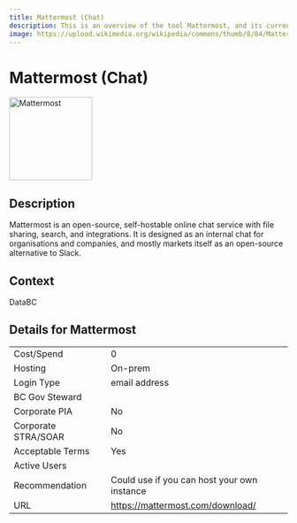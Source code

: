 ```yaml
---
title: Mattermost (Chat)
description: This is an overview of the tool Mattermost, and its current status  within BC Gov.
image: https://upload.wikimedia.org/wikipedia/commons/thumb/8/84/Mattermost_logo_horizontal.svg/800px-Mattermost_logo_horizontal.svg.png
---
```

<!---
Note: this is a generated file.  You should not edit it directly.  Please check https://github.com/bcgov/cloud-pathfinder-technology-and-ux for details.
-->
# Mattermost (Chat)

<img src="https://upload.wikimedia.org/wikipedia/commons/thumb/8/84/Mattermost_logo_horizontal.svg/800px-Mattermost_logo_horizontal.svg.png" alt="Mattermost" width="150"/>

## Description
Mattermost is an open-source, self-hostable online chat service with file sharing, search, and integrations. It is designed as an internal chat for organisations and companies, and mostly markets itself as an open-source alternative to Slack.

## Context
DataBC

##  Details for Mattermost

|   |   |
|---|---|
|Cost/Spend   | 0  |
|Hosting   | On-prem  |
|Login Type | email address |
|BC Gov Steward |  |
|Corporate PIA   | No  |
|Corporate STRA/SOAR   | No   |
|Acceptable Terms   | Yes  |
|Active Users   |   |
|Recommendation   |  Could use if you can host your own instance |
|URL   | https://mattermost.com/download/  |
